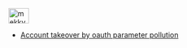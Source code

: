 
<a href="https://twitter.com/mekky49295157" target="blank"><img align="center" src="https://raw.githubusercontent.com/rahuldkjain/github-profile-readme-generator/master/src/images/icons/Social/twitter.svg" alt="mekky49295157" height="30" width="40" /></a>
<a href="https://raw.githubusercontent.com/rahuldkjain/github-profile-readme-generator/master/src/images/icons/Social/linked-in-alt.svg"></a>
 <ul>
  <li><a href="oauthparameterpollutionopenredirect">Account takeover by oauth parameter pollution</a></li>
  
</ul> 
